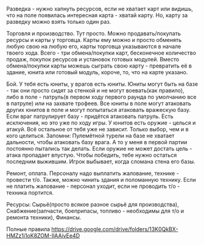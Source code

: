 Разведка - нужно хапнуть ресурсов, если не хватает карт или видишь, что на поле появилась интересная карта - хватай карту. Но, карту за разведку можно взять только один раз.

Торговля и производство. Тут просто. Можно продавать/покупать ресурсы и карты у торговца. Карты ему можно и просто обменять любую свою на любую его, карты торговца указываются в начале твоего хода. Всего - три обмена/покупки карт, бесконечное количество продаж, покупок ресурсов и установок готовых модулей. Вместо обмена/покупки карты можешь сыграть свою карту - превратить её в здание, юнита или готовый модуль, короче, то, что на карте указано.

Бой. У тебя есть юниты, у врагов есть юниты. Юниты могут быть на базе - так они просто сидят за стенкой и не могут воевать(как правило), либо в поле - патруль(в первом ходу первого раунда по умолчанию все в патруле) или на захвате трофеев. Все юниты в поле могут атаковать других юнитов в поле и могут попытаться атаковать вражескую базу. Если враг патрулирует базу - придётся атаковать патруль. Есть исключения, но это уже по ходу игры.
У юнитов есть оружие - целься и атакуй. Всё остальное от тебя уже не зависит. Только выбор, чем и в кого целиться. Запомни: Пулемётной турели на базе не хватает дальности, чтобы атаковать базу врага. А то у меня в первой партии постоянно пытались так делать. Если оружие не может достать цель - атака пропадает впустую.
Чтобы победить, тебе нужно остаться последним выжившим. Игрок выбывает, когда сломана стена его базы.

Ремонт, оплата. Персоналу надо выплатить жалование, технике - провести т/о. Также, можно чинить здания и поломанную технику. Если не платить жалование - персонал уходит, если не проводить т/о - техника портится.

Ресурсы: Сырьё(просто всякое разное сырьё для производства), Снабжение(запчасти, боеприпасы, топливо - необходимы для т/о и ремонта техники), Финансы.

Полные правила https://drive.google.com/drive/folders/13K0QkBX-HMZz1i1oK8ZOM-IlAAivEe4D
